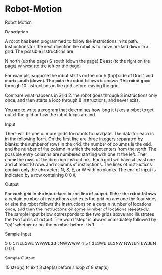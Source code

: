 # Robot-Motion

Robot Motion

Description

A robot has been programmed to follow the instructions in its path. Instructions for the next direction the robot is to move are laid down in a grid. The possible instructions are 

N north (up the page) 
S south (down the page) 
E east (to the right on the page) 
W west (to the left on the page) 

For example, suppose the robot starts on the north (top) side of Grid 1 and starts south (down). The path the robot follows is shown. The robot goes through 10 instructions in the grid before leaving the grid. 

Compare what happens in Grid 2: the robot goes through 3 instructions only once, and then starts a loop through 8 instructions, and never exits. 

You are to write a program that determines how long it takes a robot to get out of the grid or how the robot loops around. 

Input

There will be one or more grids for robots to navigate. The data for each is in the following form. On the first line are three integers separated by blanks: the number of rows in the grid, the number of columns in the grid, and the number of the column in which the robot enters from the north. The possible entry columns are numbered starting with one at the left. Then come the rows of the direction instructions. Each grid will have at least one and at most 10 rows and columns of instructions. The lines of instructions contain only the characters N, S, E, or W with no blanks. The end of input is indicated by a row containing 0 0 0.

Output

For each grid in the input there is one line of output. Either the robot follows a certain number of instructions and exits the grid on any one the four sides or else the robot follows the instructions on a certain number of locations once, and then the instructions on some number of locations repeatedly. The sample input below corresponds to the two grids above and illustrates the two forms of output. The word "step" is always immediately followed by "(s)" whether or not the number before it is 1.

Sample Input

3 6 5
NEESWE
WWWESS
SNWWWW
4 5 1
SESWE
EESNW
NWEEN
EWSEN
0 0 0

Sample Output

10 step(s) to exit
3 step(s) before a loop of 8 step(s)
